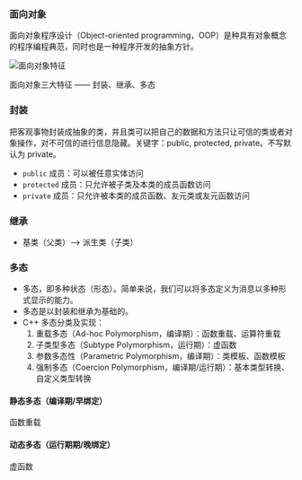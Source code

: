 ### 面向对象

面向对象程序设计（Object-oriented programming，OOP）是种具有对象概念的程序编程典范，同时也是一种程序开发的抽象方针。

![面向对象特征](https://i.loli.net/2020/12/13/3GvlzQCPdTMoOS8.png)

面向对象三大特征 —— 封装、继承、多态

### 封装

把客观事物封装成抽象的类，并且类可以把自己的数据和方法只让可信的类或者对象操作，对不可信的进行信息隐藏。关键字：public, protected, private。不写默认为 private。

- `public` 成员：可以被任意实体访问
- `protected` 成员：只允许被子类及本类的成员函数访问
- `private` 成员：只允许被本类的成员函数、友元类或友元函数访问

### 继承

- 基类（父类）——> 派生类（子类）

### 多态

- 多态，即多种状态（形态）。简单来说，我们可以将多态定义为消息以多种形式显示的能力。
- 多态是以封装和继承为基础的。
- C++ 多态分类及实现：
  1. 重载多态（Ad-hoc Polymorphism，编译期）：函数重载、运算符重载
  2. 子类型多态（Subtype Polymorphism，运行期）：虚函数
  3. 参数多态性（Parametric Polymorphism，编译期）：类模板、函数模板
  4. 强制多态（Coercion Polymorphism，编译期/运行期）：基本类型转换、自定义类型转换

#### 静态多态（编译期/早绑定）

函数重载

#### 动态多态（运行期期/晚绑定）

虚函数